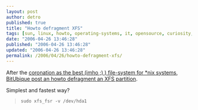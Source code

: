 ```yaml
---
layout: post
author: detro
published: true
title: "Howto defragment XFS"
tags: [sun, linux, howto, operating-systems, it, opensource, curiosity, english, sw]
date: "2006-04-26 13:46:28"
published: "2006-04-26 13:46:28"
updated: "2006-04-26 13:46:28"
permalink: /2006/04/26/howto-defragment-xfs/
---
```


After the <a href="http://www.detronizator.org/2006/04/24/filesystems-serious-and-realistic-comparison/">coronation as the best (imho ;) ) file-system for *nix systems</a>, <a href="http://bitubique.com/content/view/45/50/">BitUbique post an howto defragment an XFS partition</a>.

Simplest and fastest way?
<blockquote><code>sudo xfs_fsr -v /dev/hda1</code></blockquote>


